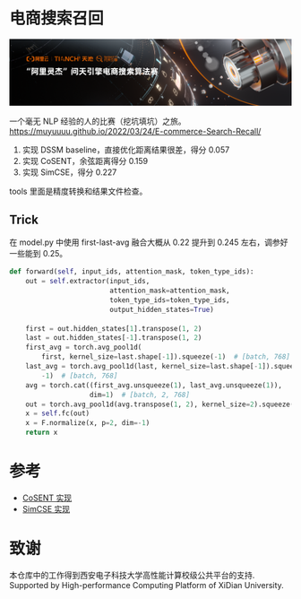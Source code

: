 # 电商搜索召回

![](docs/0.png)

一个毫无 NLP 经验的人的比赛（挖坑填坑）之旅。https://muyuuuu.github.io/2022/03/24/E-commerce-Search-Recall/

1. 实现 DSSM baseline，直接优化距离结果很差，得分 0.057
2. 实现 CoSENT，余弦距离得分 0.159
3. 实现 SimCSE，得分 0.227

tools 里面是精度转换和结果文件检查。

## Trick

在 model.py 中使用 first-last-avg 融合大概从 0.22 提升到 0.245 左右，调参好一些能到 0.25。

```py
def forward(self, input_ids, attention_mask, token_type_ids):
    out = self.extractor(input_ids,
                         attention_mask=attention_mask,
                         token_type_ids=token_type_ids,
                         output_hidden_states=True)

    first = out.hidden_states[1].transpose(1, 2)
    last = out.hidden_states[-1].transpose(1, 2)
    first_avg = torch.avg_pool1d(
        first, kernel_size=last.shape[-1]).squeeze(-1)  # [batch, 768]
    last_avg = torch.avg_pool1d(last, kernel_size=last.shape[-1]).squeeze(
        -1)  # [batch, 768]
    avg = torch.cat((first_avg.unsqueeze(1), last_avg.unsqueeze(1)),
                    dim=1)  # [batch, 2, 768]
    out = torch.avg_pool1d(avg.transpose(1, 2), kernel_size=2).squeeze(-1)
    x = self.fc(out)
    x = F.normalize(x, p=2, dim=-1)
    return x
 ```

# 参考

- [CoSENT 实现](https://github.com/shawroad/CoSENT_Pytorch)
- [SimCSE 实现](https://github.com/zhengyanzhao1997/NLP-model/tree/main/model/model/Torch_model/SimCSE-Chinese)

# 致谢

本仓库中的工作得到西安电子科技大学高性能计算校级公共平台的支持. Supported by High-performance Computing Platform of XiDian University.
